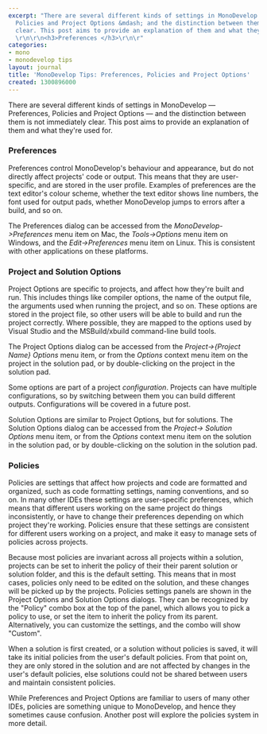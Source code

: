 ```yaml
---
excerpt: "There are several different kinds of settings in MonoDevelop &mdash; Preferences,
  Policies and Project Options &mdash; and the distinction between them is not immediately
  clear. This post aims to provide an explanation of them and what they're used for.
  \r\n\r\n<h3>Preferences </h3>\r\n\r"
categories:
- mono
- monodevelop tips
layout: journal
title: 'MonoDevelop Tips: Preferences, Policies and Project Options'
created: 1300896000
---
```

There are several different kinds of settings in MonoDevelop &mdash; Preferences, Policies and Project Options &mdash; and the distinction between them is not immediately clear. This post aims to provide an explanation of them and what they're used for. 

<h3>Preferences </h3>

Preferences control MonoDevelop's behaviour and appearance, but do not directly affect projects' code or output. This means that they are user-specific, and are stored in the user profile. Examples of preferences are the text editor's colour scheme, whether the text editor shows line numbers, the font used for output pads, whether MonoDevelop jumps to errors after a build, and so on.

The Preferences dialog can be accessed from the <em>MonoDevelop->Preferences</em> menu item on Mac, the <em>Tools->Options</em> menu item on Windows, and the <em>Edit->Preferences</em> menu item on Linux. This is consistent with other applications on these platforms.

<h3>Project and Solution Options</h3>

Project Options are specific to projects, and affect how they're built and run. This includes things like compiler options, the name of the output file, the arguments used when running the project, and so on. These options are stored in the project file, so other users will be able to build and run the project correctly. Where possible, they are mapped to the options used by Visual Studio and the MSBuild/xbuild command-line build tools.

The Project Options dialog can be accessed from the <em>Project->{Project Name} Options</em> menu item, or from the <em>Options</em> context menu item on the project in the solution pad, or by double-clicking on the project in the solution pad.

Some options are part of a project <em>configuration</em>. Projects can have multiple configurations, so by switching between them you can build different outputs. Configurations will be covered in a future post.

Solution Options are similar to Project Options, but for solutions. The Solution Options dialog can be accessed from the <em>Project-> Solution Options</em> menu item, or from the <em>Options</em> context menu item on the solution in the solution pad, or by double-clicking on the solution in the solution pad.

<h3>Policies</h3>

Policies are settings that affect how projects and code are formatted and organized, such as code formatting settings, naming conventions, and so on. In many other IDEs these settings are user-specific preferences, which means that different users working on the same project do things inconsistently, or have to change their preferences depending on which project they're working. Policies ensure that these settings are consistent for different users working on a project, and make it easy to manage sets of policies across projects.

Because most policies are invariant across all projects within a solution, projects can be set to inherit the policy of their their parent solution or solution folder, and this is the default setting. This means that in most cases, policies only need to be edited on the solution, and these changes will be picked up by the projects. Policies settings panels are shown in the Project Options and Solution Options dialogs. They can be recognized by the "Policy" combo box at the top of the panel, which allows you to pick a policy to use, or set the item to inherit the policy from its parent. Alternatively, you can customize the settings, and the combo will show "Custom".

When a solution is first created, or a solution without policies is saved, it will take its initial policies from the user's default policies. From that point on, they are only stored in the solution and are not affected by changes in the user's default policies, else solutions could not be shared between users and maintain consistent policies.

While Preferences and Project Options are familiar to users of many other IDEs, policies are something unique to MonoDevelop, and hence they sometimes cause confusion. Another post will explore the policies system in more detail.
